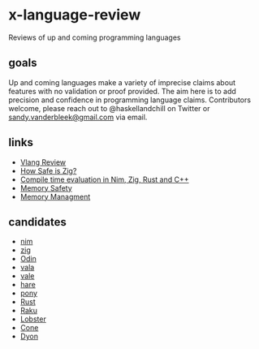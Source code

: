 # x-language-review

Reviews of up and coming programming languages

## goals

Up and coming languages make a variety of imprecise claims about features with no validation or proof provided. The aim here is to add precision and confidence in programming language claims. Contributors welcome, please reach out to @haskellandchill on Twitter or sandy.vanderbleek@gmail.com via email.

## links

* [Vlang Review](https://mawfig.github.io/2022/06/18/v-lang-in-2022.html)
* [How Safe is Zig?](https://www.scattered-thoughts.net/writing/how-safe-is-zig/)
* [Compile time evaluation in Nim, Zig, Rust and C++](https://castillodel.github.io/compile-time-evaluation/)
* [Memory Safety](https://en.wikipedia.org/wiki/Memory_safety)
* [Memory Managment](https://aardappel.github.io/lobster/memory_management.html)

## candidates

* [nim](https://nim-lang.org/)
* [zig](https://ziglang.org/)
* [Odin](https://odin-lang.org/)
* [vala](https://valadoc.org/)
* [vale](https://vale.dev/)
* [hare](https://harelang.org/)
* [pony](https://www.ponylang.io/)
* [Rust](https://www.rust-lang.org/)
* [Raku](https://www.raku.org/)
* [Lobster](https://strlen.com/lobster/)
* [Cone](https://cone.jondgoodwin.com/)
* [Dyon](https://github.com/PistonDevelopers/dyon)
